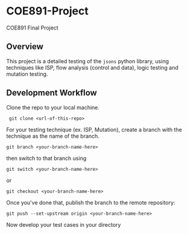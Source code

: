 # COE891-Project
COE891 Final Project

## Overview
This project is a detailed testing of the `jsons` python library, using techniques like ISP, flow analysis (control and data), logic testing and mutation testing.

## Development Workflow
Clone the repo to your local machine.
```
 git clone <url-of-this-repo> 
```

For your testing technique (ex. ISP, Mutation), create a branch with the technique as the name of the branch.
```
git branch <your-branch-name-here>
```

then switch to that branch using
```
git switch <your-branch-name-here>
``` 
or 
```
git checkout <your-branch-name-here>
```

Once you've done that, publish the branch to the remote repository:
```
git push --set-upstream origin <your-branch-name-here>
```

Now develop your test cases in your directory 